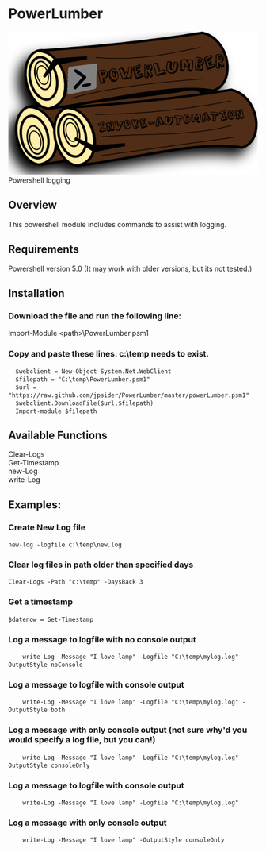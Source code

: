 # PowerLumber
![Alt text](https://github.com/jpsider/PowerLumber/blob/master/Images/PowerLumber.png "PowerLumber Icon")  
Powershell logging  

## Overview  
This powershell module includes commands to assist with logging.    

## Requirements  
Powershell version 5.0 (It may work with older versions, but its not tested.) 

## Installation  
### Download the file and run the following line:  
Import-Module \<path>\PowerLumber.psm1  

### Copy and paste these lines. c:\temp needs to exist.  
      $webclient = New-Object System.Net.WebClient  
      $filepath = "C:\temp\PowerLumber.psm1"  
      $url = "https://raw.github.com/jpsider/PowerLumber/master/powerLumber.psm1"  
      $webclient.DownloadFile($url,$filepath)  
      Import-module $filepath  

## Available Functions 
Clear-Logs  
Get-Timestamp  
new-Log  
write-Log  

## Examples:  
### Create New Log file  
    new-log -logfile c:\temp\new.log  
### Clear log files in path older than specified days  
    Clear-Logs -Path "c:\temp" -DaysBack 3  
### Get a timestamp  
    $datenow = Get-Timestamp  
### Log a message to logfile with no console output  
		write-Log -Message "I love lamp" -Logfile "C:\temp\mylog.log" -OutputStyle noConsole  
### Log a message to logfile with console output  
		write-Log -Message "I love lamp" -Logfile "C:\temp\mylog.log" -OutputStyle both  
### Log a message with only console output (not sure why'd you would specify a log file, but you can!)  
		write-Log -Message "I love lamp" -Logfile "C:\temp\mylog.log" -OutputStyle consoleOnly  
### Log a message to logfile with console output  
		write-Log -Message "I love lamp" -Logfile "C:\temp\mylog.log"                        
### Log a message with only console output  
		write-Log -Message "I love lamp" -OutputStyle consoleOnly  
